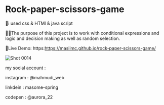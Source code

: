 # Rock-paper-scissors-game

🤖i used css & HTMl & java script

🐱‍🏍The purpose of this project is to work with conditional expressions and logic and decision making as well as random selection.

🔗Live Demo: https:https://masiimc.github.io/rock-paper-scissors-game/

![Shot 0014](https://user-images.githubusercontent.com/116202175/215736660-4e626aba-f05b-488f-b444-3ea387709f4c.png)

my social account :

instagram : @mahmudi_web

linkdein : masome-spring

codepen : @aurora_22




